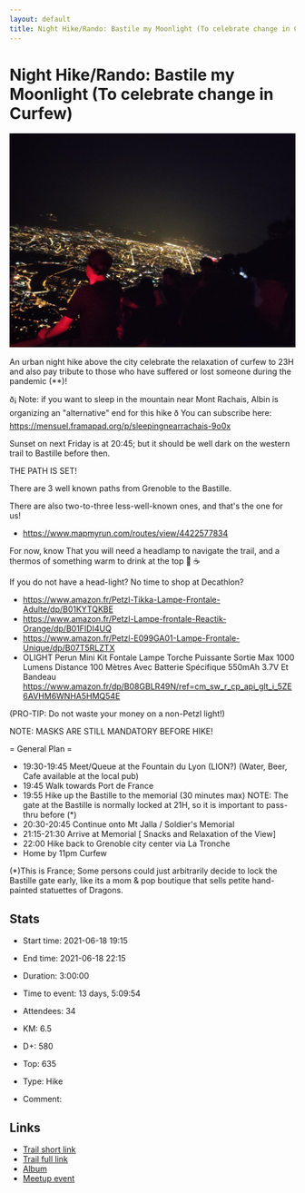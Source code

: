 ```yaml
---
layout: default
title: Night Hike/Rando: Bastile my Moonlight (To celebrate change in Curfew)
---
```


# Night Hike/Rando: Bastile my Moonlight (To celebrate change in Curfew)

![2021-06-18](/Stats/img/orig/2021-06-18.jpg)

An urban night hike above the city celebrate the relaxation of curfew to 23H and also pay tribute to those who have suffered or lost someone during the pandemic (**)!

ð¡ Note: if you want to sleep in the mountain near Mont Rachais, Albin is organizing an "alternative" end for this hike ð You can subscribe here: https://mensuel.framapad.org/p/sleepingnearrachais-9o0x

Sunset on next Friday is at 20:45; but it should be well dark on the western trail to Bastille before then.

THE PATH IS SET!

There are 3 well known paths from Grenoble to the Bastille.

There are also two-to-three less-well-known ones, and that's the one for us!
- https://www.mapmyrun.com/routes/view/4422577834

For now, know That you will need a headlamp to navigate the trail, and a thermos of something warm to drink at the top 🍵 ☕️

If you do not have a head-light? No time to shop at Decathlon?

- https://www.amazon.fr/Petzl-Tikka-Lampe-Frontale-Adulte/dp/B01KYTQKBE
- https://www.amazon.fr/Petzl-Lampe-frontale-Reactik-Orange/dp/B01FIDI4UQ
- https://www.amazon.fr/Petzl-E099GA01-Lampe-Frontale-Unique/dp/B07T5RLZTX
- OLIGHT Perun Mini Kit Fontale Lampe Torche Puissante Sortie Max 1000 Lumens Distance 100 Mètres Avec Batterie Spécifique 550mAh 3.7V Et Bandeau https://www.amazon.fr/dp/B08GBLR49N/ref=cm_sw_r_cp_api_glt_i_5ZE6AVHM6WNHA5HMQ54E

(PRO-TIP: Do not waste your money on a non-Petzl light!)

NOTE: MASKS ARE STILL MANDATORY BEFORE HIKE!

= General Plan =
- 19:30-19:45 Meet/Queue at the Fountain du Lyon (LION?)
(Water, Beer, Cafe available at the local pub)
- 19:45 Walk towards Port de France
- 19:55 Hike up the Bastille to the memorial (30 minutes max)
NOTE: The gate at the Bastille is normally locked at 21H, so it is important to pass-thru before (*)
- 20:30-20:45 Continue onto Mt Jalla / Soldier's Memorial
- 21:15-21:30 Arrive at Memorial
[ Snacks and Relaxation of the View]
- 22:00 Hike back to Grenoble city center via La Tronche
- Home by 11pm Curfew

(*)This is France; Some persons could just arbitrarily decide to lock the Bastille gate early, like its a mom & pop boutique that sells petite hand-painted statuettes of Dragons.

## Stats

- Start time: 2021-06-18 19:15
- End time: 2021-06-18 22:15
- Duration: 3:00:00
- Time to event: 13 days, 5:09:54
- Attendees: 34

- KM: 6.5
- D+: 580
- Top: 635
- Type: Hike
- Comment: 

## Links

- [Trail short link](https://s.42l.fr/Xs8Xh1t6)
- [Trail full link]()
- [Album](https://binnette.github.io/GacImg2021/2021-06-18-Night-Hike-Rando-Bastile-my-Moonlight-To-celebrate-change-in-Curfew.html)
- [Meetup event](https://www.meetup.com/grenoble-adventure-club-english-french/events/278640679/)
